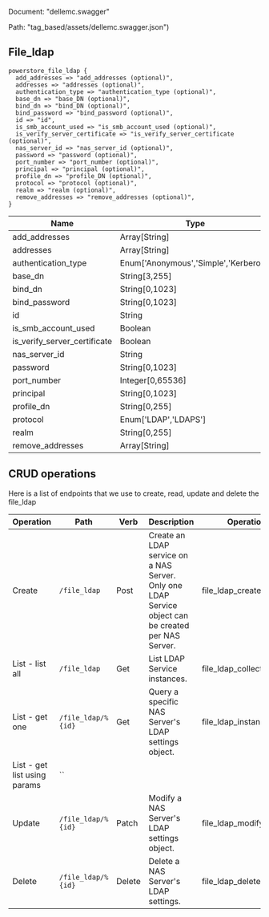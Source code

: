 Document: "dellemc.swagger"


Path: "tag_based/assets/dellemc.swagger.json")

## File_ldap



```puppet
powerstore_file_ldap {
  add_addresses => "add_addresses (optional)",
  addresses => "addresses (optional)",
  authentication_type => "authentication_type (optional)",
  base_dn => "base_DN (optional)",
  bind_dn => "bind_DN (optional)",
  bind_password => "bind_password (optional)",
  id => "id",
  is_smb_account_used => "is_smb_account_used (optional)",
  is_verify_server_certificate => "is_verify_server_certificate (optional)",
  nas_server_id => "nas_server_id (optional)",
  password => "password (optional)",
  port_number => "port_number (optional)",
  principal => "principal (optional)",
  profile_dn => "profile_DN (optional)",
  protocol => "protocol (optional)",
  realm => "realm (optional)",
  remove_addresses => "remove_addresses (optional)",
}
```

| Name        | Type           | Required       |
| ------------- | ------------- | ------------- |
|add_addresses | Array[String] | false |
|addresses | Array[String] | false |
|authentication_type | Enum['Anonymous','Simple','Kerberos'] | false |
|base_dn | String[3,255] | false |
|bind_dn | String[0,1023] | false |
|bind_password | String[0,1023] | false |
|id | String | true |
|is_smb_account_used | Boolean | false |
|is_verify_server_certificate | Boolean | false |
|nas_server_id | String | false |
|password | String[0,1023] | false |
|port_number | Integer[0,65536] | false |
|principal | String[0,1023] | false |
|profile_dn | String[0,255] | false |
|protocol | Enum['LDAP','LDAPS'] | false |
|realm | String[0,255] | false |
|remove_addresses | Array[String] | false |



## CRUD operations

Here is a list of endpoints that we use to create, read, update and delete the file_ldap

| Operation | Path | Verb | Description | OperationID |
| ------------- | ------------- | ------------- | ------------- | ------------- |
|Create|`/file_ldap`|Post|Create an LDAP service on a NAS Server. Only one LDAP Service object can be created per NAS Server.|file_ldap_create|
|List - list all|`/file_ldap`|Get|List LDAP Service instances.|file_ldap_collection_query|
|List - get one|`/file_ldap/%{id}`|Get|Query a specific NAS Server's LDAP settings object.|file_ldap_instance_query|
|List - get list using params|``||||
|Update|`/file_ldap/%{id}`|Patch|Modify a NAS Server's LDAP settings object.|file_ldap_modify|
|Delete|`/file_ldap/%{id}`|Delete|Delete a NAS Server's LDAP settings.|file_ldap_delete|
